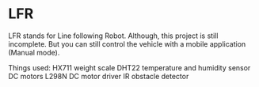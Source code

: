 # LFR
LFR stands for Line following Robot. 
Although, this project is still incomplete. But you can still control the vehicle with a mobile application (Manual mode). 

Things used:
HX711 weight scale
DHT22 temperature and humidity sensor
DC motors
L298N DC motor driver
IR obstacle detector
